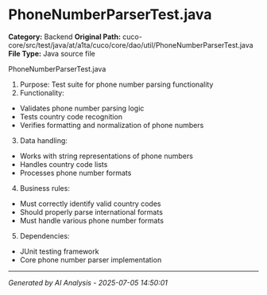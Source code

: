 # PhoneNumberParserTest.java

**Category:** Backend
**Original Path:** cuco-core/src/test/java/at/a1ta/cuco/core/dao/util/PhoneNumberParserTest.java
**File Type:** Java source file

PhoneNumberParserTest.java
1. Purpose: Test suite for phone number parsing functionality
2. Functionality:
- Validates phone number parsing logic
- Tests country code recognition
- Verifies formatting and normalization of phone numbers
3. Data handling:
- Works with string representations of phone numbers
- Handles country code lists
- Processes phone number formats
4. Business rules:
- Must correctly identify valid country codes
- Should properly parse international formats
- Must handle various phone number formats
5. Dependencies:
- JUnit testing framework
- Core phone number parser implementation

---
*Generated by AI Analysis - 2025-07-05 14:50:01*
